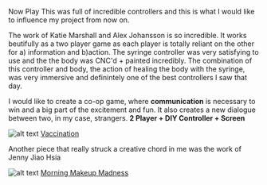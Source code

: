 Now Play This was full of incredible controllers and this is what I would like to influence my project from now on.

The work of Katie Marshall and Alex Johansson is so incredible. It works beutifully as a two player game as each player is totally reliant on the other for a) information and b)action. The syringe controller was very satisfying to use and the the body was CNC'd + painted incredibly. The combination of this controller and body, the action of healing the body with the syringe, was very immersive and definintely one of the best controllers I saw that day.

I would like to create a co-op game, where **communication** is necessary to win and a big part of the excitement and fun. It also creates a new dialogue between two, in my case, strangers. **2 Player + DIY Controller + Screen**

![alt text](https://annaclow.github.io/blogImages/vaccination.png "Vaccination")
[Vaccination](https://alexvscoding.itch.io/vaccination)

Another piece that really struck a creative chord in me was the work of Jenny Jiao Hsia

![alt text](https://annaclow.github.io/blogImages/JennyJsia.png "Morning Makeup Madness")
[Morning Makeup Madness](https://q_dork.itch.io/morning-makeup-madness)
